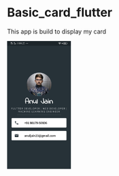 <h1>Basic_card_flutter</h1>

<p>This app is build to display my card</p>

<p>
<img src="Screenshot_20200703_235452.jpg" alt="Screenshot" width="150" height="300">
</p>
